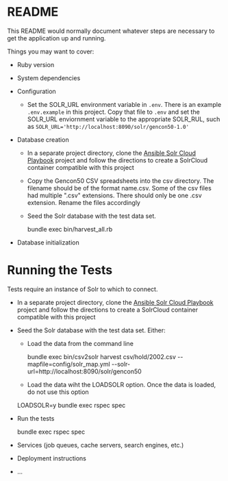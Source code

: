 # README

This README would normally document whatever steps are necessary to get the
application up and running.

Things you may want to cover:

* Ruby version

* System dependencies

* Configuration

  - Set the SOLR_URL environment variable in `.env`. There is an example `.env.example` in this project. Copy that file to `.env` and
  set the SOLR_URL enviornment variable to the appropriate SOLR_RUL, such as `SOLR_URL='http://localhost:8090/solr/gencon50-1.0'`

* Database creation

  - In a separate project directory, clone the [Ansible Solr Cloud Playbook](https://github.com/tulibraries/ansible-playbook-solrcloud) project
  and follow the directions to create a SolrCloud container compatible with this project

  - Copy the Gencon50 CSV spreadsheets into the csv directory. The filename should be of the format name.csv.  Some of the csv files had multiple
  ".csv" extensions. There should only be one .csv extension. Rename the files accordingly

  - Seed the Solr database with the test data set.

    bundle exec bin/harvest_all.rb

* Database initialization

# Running the Tests

Tests require an instance of Solr to which to connect.

- In a separate project directory, clone the [Ansible Solr Cloud Playbook](https://github.com/tulibraries/ansible-playbook-solrcloud) project
and follow the directions to create a SolrCloud container compatible with this project

- Seed the Solr database with the test data set. Either:

  - Load the data from the command line

    bundle exec bin/csv2solr harvest csv/hold/2002.csv --mapfile=config/solr_map.yml --solr-url=http://localhost:8090/solr/gencon50

  - Load the data wiht the LOADSOLR option. Once the data is loaded, do not use this option

   LOADSOLR=y bundle exec rspec spec

- Run the tests

   bundle exec rspec spec

* Services (job queues, cache servers, search engines, etc.)

* Deployment instructions

* ...
